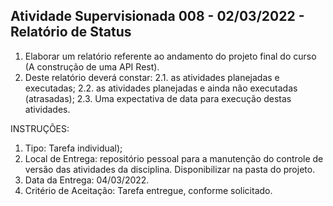 ## Atividade Supervisionada 008 - 02/03/2022 - Relatório de Status

1. Elaborar um relatório referente ao andamento do projeto final do curso (A construção de uma API Rest).
2. Deste relatório deverá constar:
   2.1. as atividades planejadas e executadas;
   2.2. as atividades planejadas e ainda não executadas (atrasadas);
   2.3. Uma expectativa de data para execução destas atividades.


INSTRUÇÕES:
1. Tipo: Tarefa individual);
2. Local de Entrega: repositório pessoal para a manutenção do controle de versão das atividades da disciplina. Disponibilizar na pasta do projeto.
3. Data da Entrega: 04/03/2022.
4. Critério de Aceitação: Tarefa entregue, conforme solicitado.

